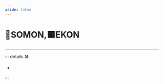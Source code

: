 ```yaml
---
aside: false
---
```

# 🔷SOMON,🟩EKON

---

<!-- =================================================== -->
<!-- =================================================== -->
<!-- =================================================== -->
<!-- =================================================== -->
<!-- =================================================== -->
::: details 🛠

-

:::